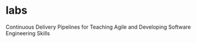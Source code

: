 # labs
Continuous Delivery Pipelines for Teaching Agile and Developing Software Engineering  Skills
